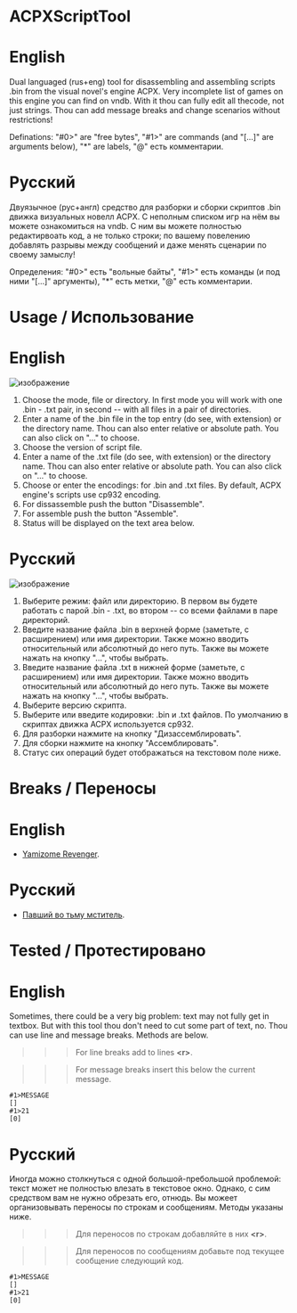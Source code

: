 # ACPXScriptTool
# English
Dual languaged (rus+eng) tool for disassembling and assembling scripts .bin from the visual novel's engine ACPX. Very incomplete list of games on this engine you can find on vndb. With it thou can fully edit all thecode, not just strings. Thou can add message breaks and change scenarios without restrictions!

Definations: "#0>" are "free bytes", "#1>" are commands (and "[...]" are arguments below), "*" are labels, "@" есть комментарии.

# Русский
Двуязычное (рус+англ) средство для разборки и сборки скриптов .bin движка визуальных новелл ACPX. С неполным списком игр на нём вы можете ознакомиться на vndb. С ним вы можете полностью редактирвоать код, а не только строки; по вашему повелению добавлять разрывы между сообщений и даже менять сценарии по своему замыслу!

Определения: "#0>" есть "вольные байты", "#1>" есть команды (и под ними "[...]" аргументы), "*" есть метки, "@" есть комментарии.

# Usage / Использование
# English
![изображение](https://user-images.githubusercontent.com/66121918/214245322-3512616e-17c5-4008-b2d4-a78d4689fc89.png)

1. Choose the mode, file or directory. In first mode you will work with one .bin - .txt pair, in second -- with all files in a pair of directories.
2. Enter a name of the .bin file in the top entry (do see, with extension) or the directory name. Thou can also enter relative or absolute path. You can also click on "..." to choose.
3. Choose the version of script file.
4. Enter a name of the .txt file (do see, with extension) or the directory name. Thou can also enter relative or absolute path. You can also click on "..." to choose.
5. Choose or enter the encodings: for .bin and .txt files. By default, ACPX engine's scripts use cp932 encoding.
6. For dissassemble push the button "Disassemble".
7. For assemble push the button "Assemble".
8. Status will be displayed on the text area below.

# Русский
![изображение](https://user-images.githubusercontent.com/66121918/214245251-cecf372e-2a5d-49d4-ab9d-f2e443d82798.png)

1. Выберите режим: файл или директорию. В первом вы будете работать с парой .bin - .txt, во втором -- со всеми файлами в паре директорий.
2. Введите название файла .bin в верхней форме (заметьте, с расширением) или имя директории. Также можно вводить относительный или абсолютный до него путь. Также вы можете нажать на кнопку "...", чтобы выбрать.
3. Введите название файла .txt в нижней форме (заметьте, с расширением) или имя директории. Также можно вводить относительный или абсолютный до него путь. Также вы можете нажать на кнопку "...", чтобы выбрать.
4. Выберите версию скрипта.
5. Выберите или введите кодировки: .bin и .txt файлов. По умолчанию в скриптах движка ACPX используется cp932.
6. Для разборки нажмите на кнопку "Дизассемблировать".
7. Для сборки нажмите на кнопку "Ассемблировать".
8. Статус сих операций будет отображаться на текстовом поле ниже.

# Breaks / Переносы
# English
- [Yamizome Revenger](https://vndb.org/v22739).

# Русский
- [Павший во тьму мститель](https://vndb.org/v22739).

# Tested / Протестировано
# English
Sometimes, there could be a very big problem: text may not fully get in textbox. But with this tool thou don't need to cut some part of text, no. Thou can use line and message breaks. Methods are below.
>>> For line breaks add to lines **\<r\>**.

>>> For message breaks insert this below the current message.

```
#1>MESSAGE 
[]
#1>21 
[0]
```

# Русский
Иногда можно столкнуться с одной большой-пребольшой проблемой: текст может не полностью влезать в текстовое окно. Однако, с сим средством вам не нужно обрезать его, отнюдь. Вы можеет организовывать переносы по строкам и сообщениям. Методы указаны ниже.
>>> Для переносов по строкам добавляйте в них **\<r\>**.

>>>Для переносов по сообщениям добавьте под текущее сообщение следующий код.

```
#1>MESSAGE 
[]
#1>21 
[0]
```
